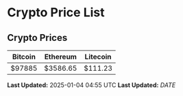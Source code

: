# Crypto Price List

## Crypto Prices
| Bitcoin | Ethereum | Litecoin |
| ------- | -------- | -------- |
| $97885 | $3586.65 | $111.23 |
**Last Updated:** 2025-01-04 04:55 UTC
**Last Updated:** $DATE$
